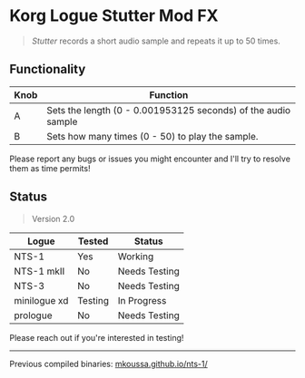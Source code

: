 # Korg Logue Stutter Mod FX

>*Stutter* records a short audio sample and repeats it up to 50 times. 

## Functionality

|Knob|Function|
|-|-|
|A|Sets the length (0 - 0.001953125 seconds) of the audio sample|
|B|Sets how many times (0 - 50) to play the sample.|

Please report any bugs or issues you might encounter and I'll try to resolve them as time permits!

## Status

> Version 2.0

|Logue|Tested|Status|
|-|-|-|
|NTS-1|Yes|Working|
|NTS-1 mkII|No|Needs Testing|
|NTS-3|No|Needs Testing|
|minilogue xd|Testing|In Progress|
|prologue|No|Needs Testing|

Please reach out if you're interested in testing!

---

Previous compiled binaries: [mkoussa.github.io/nts-1/](https://mkoussa.github.io/nts-1/)
